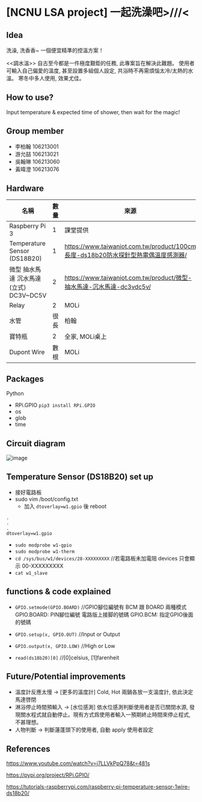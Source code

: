 [NCNU LSA project]  一起洗澡吧>///<
===
## Idea
洗澡, 洗香香~ 一個便宜精準的控溫方案！

<<調水溫>> 自古至今都是一件極度艱鉅的任務, 此專案旨在解決此難題。
使用者可輸入自己偏愛的溫度, 甚至設置多組個人設定, 共浴時不再需煩惱太冷/太熱的水溫。
寒冬中多人使用, 效果尤佳。

## How to use?
Input temperature & expected time of shower, then wait for the magic!

## Group member
- 李柏翰 106213001
- 游允喆 106213021
- 吳翰琳 106213060
- 黃暐澄 106213076

## Hardware
| 名稱           | 數量 | 來源     |
| -------------- | ---- | -------- |
| Raspberry Pi 3     |  1| 課堂提供 |
| Temperature Sensor (DS18B20)|  1| https://www.taiwaniot.com.tw/product/100cm長度-ds18b20防水探針型熱電偶溫度感測器/   |
| 微型 抽水馬達 沉水馬達(立式) DC3V~DC5V     |  2| https://www.taiwaniot.com.tw/product/微型-抽水馬達-沉水馬達-dc3vdc5v/ |
| Relay    |  2| MOLi |
| 水管     |很長| 柏翰  |
| 寶特瓶   |  2| 全家, MOLi桌上 |
| Dupont Wire    |數根| MOLi |

## Packages
Python
  - RPi.GPIO  ```pip3 install RPi.GPIO```
  - os
  - glob
  - time

## Circuit diagram
![image](https://i.imgur.com/ff9nb2R.jpg)
## Temperature Sensor (DS18B20) set up
 - 接好電路板
 - sudo vim /boot/config.txt
    - 加入 ```dtoverlay=w1.gpio``` 後 reboot
 ```=
 .
 .
 .
 dtoverlay=w1.gpio
 ```
 - ```sudo modprobe w1-gpio ```
 - ```sudo modprobe w1-therm```
 - ```cd /sys/bus/w1/devices/28-XXXXXXXXX```    //若電路板未加電阻 devices 只會顯示 00-XXXXXXXXX
 - ```cat w1_slave```

## functions & code explained
  - ```GPIO.setmode(GPIO.BOARD)```  //GPIO腳位編號有 BCM 跟 BOARD 兩種模式
                                GPIO.BOARD: PIN腳位編號  電路版上接脚的號碼  GPIO.BCM: 指定GPIO後面的號碼
  - ```GPIO.setup(x, GPIO.OUT)```   //Input or Output
  - ```GPIO.output(x, GPIO.LOW)```  //High or Low
  
  - ```read(ds18b20)[0]```          //[0]celsius, [1]farenheit

## Future/Potential improvements
  - 溫度計反應太慢 → [更多的溫度計] Cold, Hot 兩鍋各放一支溫度計, 依此決定馬達啓閉
  - 淋浴停止時間預輸入 → [水位感測] 依水位感測判斷使用者是否已關閉水源, 發現關水程式就自動停止。現有方式爲使用者輸入一預期終止時間來停止程式, 不甚理想。 
  - 人物判斷 → 判斷蓮蓬頭下的使用者, 自動 apply 使用者設定

## References
  https://www.youtube.com/watch?v=j7LLVkPpQ78&t=481s
  
  https://pypi.org/project/RPi.GPIO/
  
  https://tutorials-raspberrypi.com/raspberry-pi-temperature-sensor-1wire-ds18b20/
  
